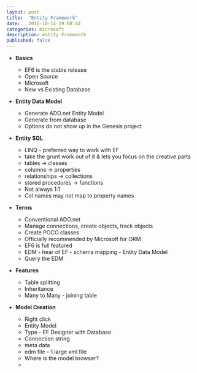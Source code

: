```yaml
---
layout: post
title:  "Entity Framework"
date:   2015-10-14 19:08:44
categories: microsoft
description: entity Framework
published: false
---
```


* __Basics__ 
  * EF6 is the stable release
  * Open Source
  * Microsoft
  * New vs Existing Database

* __Entity Data Model__
  * Generate ADO.net Entity Model
  * Generate from database 
  * Options do not show up in the Genesis project

* __Entity SQL__
  * LINQ - preferred way to work with EF
  * take the grunt work out of it & lets you focus on the creative parts
  * tables -> classes
  * columns -> properties
  * relationships -> collections
  * stored procedures -> functions
  * Not always 1:1
  * Col names may not map to property names

* __Terms__
  * Conventional ADO.net
  * Manage connections, create objects, track objects
  * Create POCO classes
  * Officially recommended by Microsoft for ORM
  * EF6 is full featured
  * EDM - hear of EF - schema mapping - Entity Data Model
  * Query the EDM

* __Features__
  * Table splitting
  * Inheritance
  * Many to Many - joining table

* __Model Creation__
  * Right click
  * Entity Model
  * Type - EF Designer with Database
  * Connection string
  * meta data
  * edm file - 1 large xml file
  * Where is the model browser?
  * 

  